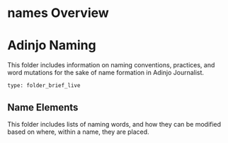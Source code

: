 # names Overview

# Adinjo Naming
This folder includes information on naming conventions, practices, and word mutations for the sake of name formation in Adinjo Journalist.

```ccard
type: folder_brief_live
```
 
## Name Elements
This folder includes lists of naming words, and how they can be modified based on where, within a name, they are placed.